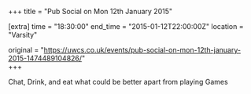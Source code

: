 +++
title = "Pub Social on Mon 12th January 2015"

[extra]
time = "18:30:00"
end_time = "2015-01-12T22:00:00Z"
location = "Varsity"

original = "https://uwcs.co.uk/events/pub-social-on-mon-12th-january-2015-1474489104826/"    
+++

Chat, Drink, and eat what could be better apart from playing Games

